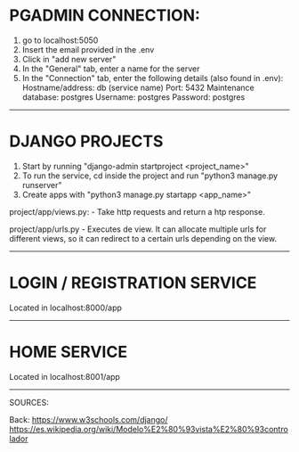 # PGADMIN CONNECTION:
1) go to localhost:5050
2) Insert the email provided in the .env
3) Click in "add new server"
4) In the "General" tab, enter a name for the server
5) In the "Connection" tab, enter the following details (also found in .env):
   Hostname/address: db (service name)
   Port: 5432
   Maintenance database: postgres
   Username: postgres
   Password: postgres

___________________________________________________________________________________________________
# DJANGO PROJECTS

1. Start by running "django-admin startproject <project_name>"
2. To run the service, cd inside the project and run "python3 manage.py runserver"
3. Create apps with "python3 manage.py startapp <app_name>"

project/app/views.py:
    -   Take http requests and return a htp response.

project/app/urls.py
    -   Executes de view. It can allocate multiple urls for different
        views, so it can redirect to a certain urls depending on the view.

___________________________________________________________________________________________________
# LOGIN / REGISTRATION SERVICE

Located in localhost:8000/app
___________________________________________________________________________________________________
# HOME SERVICE

Located in localhost:8001/app
___________________________________________________________________________________________________

SOURCES:

Back:
https://www.w3schools.com/django/
https://es.wikipedia.org/wiki/Modelo%E2%80%93vista%E2%80%93controlador

